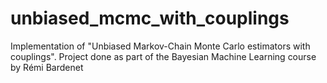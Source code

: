 # unbiased_mcmc_with_couplings
Implementation of "Unbiased Markov-Chain Monte Carlo estimators with couplings". Project done as part of the Bayesian Machine Learning course by Rémi Bardenet
